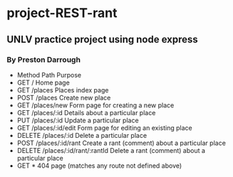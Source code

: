 # project-REST-rant
## UNLV practice project using node express
### By Preston Darrough

- Method	Path	Purpose
- GET	/	Home page
- GET	/places	Places index page
- POST	/places	Create new place
- GET	/places/new	Form page for creating a new place
- GET	/places/:id	Details about a particular place
- PUT	/places/:id	Update a particular place
- GET	/places/:id/edit	Form page for editing an existing place
- DELETE	/places/:id	Delete a particular place
- POST	/places/:id/rant	Create a rant (comment) about a particular place
- DELETE	/places/:id/rant/:rantId	Delete a rant (comment) about a particular place
- GET	*	404 page (matches any route not defined above)